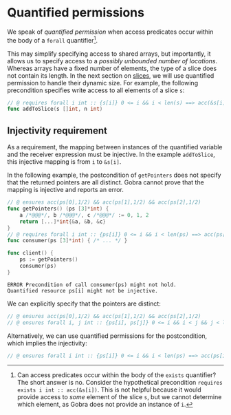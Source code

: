 # Quantified permissions

We speak of _quantified permission_ when access predicates occur within the body of a `forall` quantifier[^1].

This may simplify specifying access to shared arrays, but importantly, it
allows us to specify access to a _possibly unbounded number of locations_.
Whereas arrays have a fixed number of elements, the type of a slice does not contain its length.
In the next section on [slices](./slices.md), we will use quantified permission to handle their dynamic size.
For example, the following precondition specifies write access to all elements of a slice `s`:
``` go
// @ requires forall i int :: {s[i]} 0 <= i && i < len(s) ==> acc(&s[i])
func addToSlice(s []int, n int)
```

## Injectivity requirement

As a requirement, the mapping between instances of the quantified variable and the receiver expression must be injective.
In the example `addToSlice`, this injective mapping is from `i` to `&s[i]`.

In the following example, the postcondition of `getPointers` does not specify that the returned pointers are all distinct.
Gobra cannot prove that the mapping is injective and reports an error.
``` go
// @ ensures acc(ps[0],1/2) && acc(ps[1],1/2) && acc(ps[2],1/2)
func getPointers() (ps [3]*int) {
	a /*@@@*/, b /*@@@*/, c /*@@@*/ := 0, 1, 2
	return [...]*int{&a, &b, &c}
}
// @ requires forall i int :: {ps[i]} 0 <= i && i < len(ps) ==> acc(ps[i], 1/2)
func consumer(ps [3]*int) { /* ... */ }

func client() {
	ps := getPointers()
	consumer(ps)
}
```
``` text
ERROR Precondition of call consumer(ps) might not hold. 
Quantified resource ps[i] might not be injective.
```

We can explicitly specify that the pointers are distinct:
``` go
// @ ensures acc(ps[0],1/2) && acc(ps[1],1/2) && acc(ps[2],1/2)
// @ ensures forall i, j int :: {ps[i], ps[j]} 0 <= i && i < j && j < len(ps) ==> ps[i] != ps[j]
```
Alternatively, we can use quantified permissions for the postcondition, which implies the injectivity:
``` go
// @ ensures forall i int :: {ps[i]} 0 <= i && i < len(ps) ==> acc(ps[i], 1/2)
```

<!-- Note that without this requirement, an array like `[3]*int{&a, &a, &a}` could be passed to `consumer` and permission `acc(&a, 1/2)` would be inhaled three times, a contradiction. -->


[^1]: Can access predicates occur within the body of the `exists` quantifier?
The short answer is no.
Consider the hypothetical precondition `requires exists i int :: acc(&s[i])`.
This is not helpful because it would provide access to _some_ element of the slice `s`, but we cannot determine which element, as Gobra does not provide an instance of `i`.

[^2]: Recursive data structures, such as a linked list, can also introduce an unbounded number of locations. In chapter 3 we explore how _recursive predicates_ can be used in this case.

